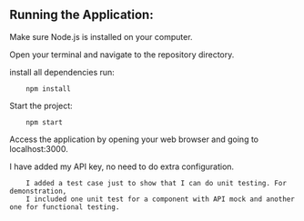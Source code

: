 ## Running the Application:

Make sure Node.js is installed on your computer.

Open your terminal and navigate to the repository directory.

install all dependencies run:

```
    npm install
```

Start the project:

```
    npm start
```

Access the application by opening your web browser and going to localhost:3000.

I have added my API key, no need to do extra configuration.


        I added a test case just to show that I can do unit testing. For demonstration, 
        I included one unit test for a component with API mock and another one for functional testing.

